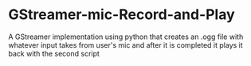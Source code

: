 # GStreamer-mic-Record-and-Play
A GStreamer implementation using python that creates an .ogg file with whatever input takes from user's mic and after it is completed it plays it back with the second script

